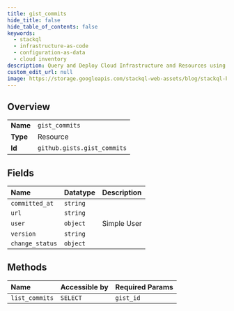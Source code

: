 ```yaml
---
title: gist_commits
hide_title: false
hide_table_of_contents: false
keywords:
  - stackql
  - infrastructure-as-code
  - configuration-as-data
  - cloud inventory
description: Query and Deploy Cloud Infrastructure and Resources using SQL
custom_edit_url: null
image: https://storage.googleapis.com/stackql-web-assets/blog/stackql-blog-post-featured-image.png
---
```

  
    

## Overview
<table><tbody>
<tr><td><b>Name</b></td><td><code>gist_commits</code></td></tr>
<tr><td><b>Type</b></td><td>Resource</td></tr>
<tr><td><b>Id</b></td><td><code>github.gists.gist_commits</code></td></tr>
</tbody></table>

## Fields
| Name | Datatype | Description |
|:-----|:---------|:------------|
| `committed_at` | `string` |  |
| `url` | `string` |  |
| `user` | `object` | Simple User |
| `version` | `string` |  |
| `change_status` | `object` |  |
## Methods
| Name | Accessible by | Required Params |
|:-----|:--------------|:----------------|
| `list_commits` | `SELECT` | `gist_id` |
